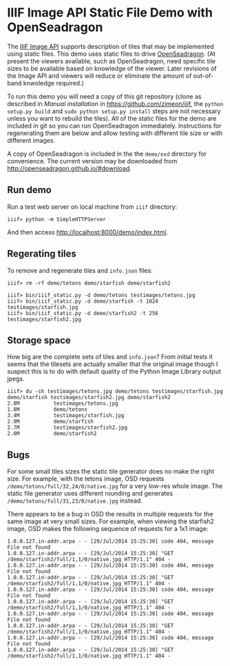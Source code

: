 IIIF Image API Static File Demo with OpenSeadragon
==================================================

The [IIIF Image API](http://iiif.io/api/image) supports description of
tiles that may be implemented using static files. This demo
uses static files to drive [OpenSeadragon](http://openseadragon.github.io/).
(At present the viewers available, such as OpenSeadragon, need specific 
tile sizes to be available based on knowledge of the viewer. Later 
revisions of the Image API and viewers will reduce or eliminate the
amount of out-of-band knwoledge required.)

To run this demo you will need a copy of this git repository (clone as 
described in *Manual installation* in <https://github.com/zimeon/iiif>, 
the `python setup.py build` and `sudo python setup.py install` steps are 
not necessary unless you want to rebuild the tiles). 
All of the static files for the demo are included in git so you can run 
OpenSeadragon immediately. Instructions for regenerating them are below 
and allow testing with different tile size or with different images.

A copy of OpenSeadragon is included in the the `demo/osd` directory
for convenience. The current version may be downloaded from 
<http://openseadragon.github.io/#download>.

Run demo
--------

Run a test web server on local machine from `iiif` directory:
```
iiif> python -m SimpleHTTPServer
```

And then access <http://localhost:8000/demo/index.html>.

Regerating tiles
----------------

To remove and regenerate tiles and `info.json` files:
```
iiif> rm -rf demo/tetons demo/starfish demo/starfish2

iiif> bin/iiif_static.py -d demo/tetons testimages/tetons.jpg
iiif> bin/iiif_static.py -d demo/starfish -t 1024 testimages/starfish.jpg
iiif> bin/iiif_static.py -d demo/starfish2 -t 256 testimages/starfish2.jpg
```

Storage space
-------------

How big are the complete sets of tiles and `info.json`? From initial tests
it seems that the tilesets are actually smaller that the original image though 
I suspect this is to do with default quality of the Python Image Library
output jpegs.

```
iiif> du -sh testimages/tetons.jpg demo/tetons testimages/starfish.jpg demo/starfish testimages/starfish2.jpg demo/starfish2
2.8M		   testimages/tetons.jpg
1.8M		   demo/tetons
3.4M		   testimages/starfish.jpg
2.9M		   demo/starfish
2.7M		   testimages/starfish2.jpg
2.0M		   demo/starfish2
```

Bugs
----

For some small tiles sizes the static tile generator does no make the right size. For example, with the tetons image, OSD requests `/demo/tetons/full/32,24/0/native.jpg` for a very low-res whole image. The static file generator uses different rounding and generates `/demo/tetons/full/31,23/0/native.jpg` instead.

There appears to be a bug in OSD the results in multiple requests for the same image at very small sizes. For example, when viewing the starfish2 image, OSD makes the following sequence of requests for a 1x1 image:

```
1.0.0.127.in-addr.arpa - - [29/Jul/2014 15:25:30] code 404, message File not found
1.0.0.127.in-addr.arpa - - [29/Jul/2014 15:25:30] "GET /demo/starfish2/full/1,1/0/native.jpg HTTP/1.1" 404 -
1.0.0.127.in-addr.arpa - - [29/Jul/2014 15:25:30] code 404, message File not found
1.0.0.127.in-addr.arpa - - [29/Jul/2014 15:25:30] "GET /demo/starfish2/full/1,1/0/native.jpg HTTP/1.1" 404 -
1.0.0.127.in-addr.arpa - - [29/Jul/2014 15:25:30] code 404, message File not found
1.0.0.127.in-addr.arpa - - [29/Jul/2014 15:25:30] "GET /demo/starfish2/full/1,1/0/native.jpg HTTP/1.1" 404 -
1.0.0.127.in-addr.arpa - - [29/Jul/2014 15:25:30] code 404, message File not found
1.0.0.127.in-addr.arpa - - [29/Jul/2014 15:25:30] "GET /demo/starfish2/full/1,1/0/native.jpg HTTP/1.1" 404 -
1.0.0.127.in-addr.arpa - - [29/Jul/2014 15:25:30] code 404, message File not found
1.0.0.127.in-addr.arpa - - [29/Jul/2014 15:25:30] "GET /demo/starfish2/full/1,1/0/native.jpg HTTP/1.1" 404 -
```


